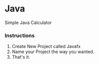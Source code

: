 # Java
Simple Java Calculator

### Instructions
1. Create New Project called Javafx
2. Name your Project the way you wanted.
3. That's it.
